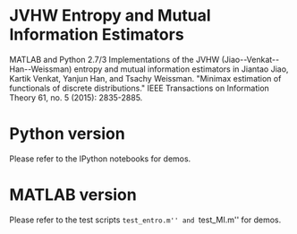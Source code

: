 # JVHW Entropy and Mutual Information Estimators
MATLAB and Python 2.7/3 Implementations of the JVHW (Jiao--Venkat--Han--Weissman) entropy and mutual information estimators in Jiantao Jiao, Kartik Venkat, Yanjun Han, and Tsachy Weissman. "Minimax estimation of functionals of discrete distributions." IEEE Transactions on Information Theory 61, no. 5 (2015): 2835-2885.

# Python version

Please refer to the IPython notebooks for demos. 

# MATLAB version

Please refer to the test scripts ``test_entro.m'' and ``test_MI.m'' for demos. 
